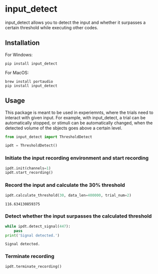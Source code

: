 # input_detect
input_detect allows you to detect the input and whether it surpasses a certain threshold while executing other codes.

## Installation
For Windows:
```
pip install input_detect
```
For MacOS:
```
brew install portaudio
pip install input_detect
```

## Usage
This package is meant to be used in experiemnts, where the trials need to interact with given input. For example, with input_detect, a trial can be automatically stopped, or stimuli can be automatically changed, when the detected volume of the sbjects goes above a certain level.


```python
from input_detect import ThresholdDetect
```


```python
ipdt = ThresholdDetect()
```

### Initiate the input recording environment and start recording


```python
ipdt.init(channels=1)
ipdt.start_recording()
```

### Record the input and calculate the 30% threshold


```python
ipdt.calculate_threshold(30, data_len=400000, trial_num=2)
```




    116.634130859375



### Detect whether the input surpasses the calculated threshold


```python
while ipdt.detect_signal(447):
    pass
print('Signal detected.')
```

    Signal detected.


### Terminate recording


```python
ipdt.terminate_recording()
```

